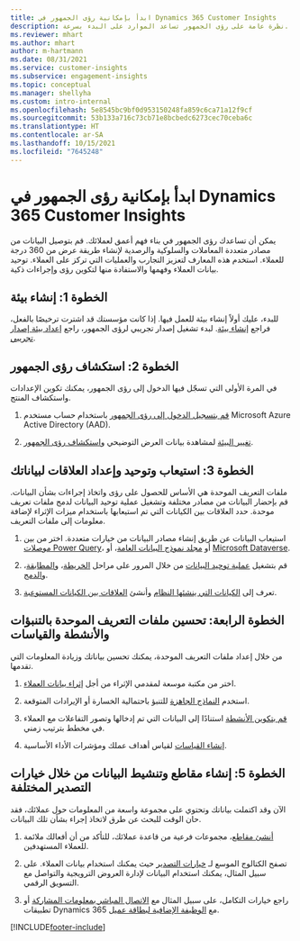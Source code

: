 ```yaml
---
title: ابدأ بإمكانية رؤى الجمهور في Dynamics 365 Customer Insights
description: نظرة عامة على رؤى الجمهور تساعد الموارد على البدء بسرعة.
ms.reviewer: mhart
ms.author: mhart
author: m-hartmann
ms.date: 08/31/2021
ms.service: customer-insights
ms.subservice: engagement-insights
ms.topic: conceptual
ms.manager: shellyha
ms.custom: intro-internal
ms.openlocfilehash: 5e8545bc9bf0d953150248fa859c6ca71a12f9cf
ms.sourcegitcommit: 53b133a716c73cb71e8bcbedc6273cec70ceba6c
ms.translationtype: HT
ms.contentlocale: ar-SA
ms.lasthandoff: 10/15/2021
ms.locfileid: "7645248"
---
```

# <a name="get-started-with-dynamics-365-customer-insights-audience-insights-capability"></a>ابدأ بإمكانية رؤى الجمهور في Dynamics 365 Customer Insights

يمكن أن تساعدك رؤى الجمهور في بناء فهم أعمق لعملائك. قم بتوصيل البيانات من مصادر متعددة المعاملات والسلوكية والرصدية لإنشاء طريقة عرض من 360 درجة للعملاء. استخدم هذه المعارف لتعزيز التجارب والعمليات التي تركز على العملاء. توحيد بيانات العملاء وفهمها والاستفادة منها لتكوين رؤى وإجراءات ذكية.

## <a name="step-1-create-an-environment"></a>الخطوة 1: إنشاء بيئة

للبدء، عليك أولاً إنشاء بيئة للعمل فيها. إذا كانت مؤسستك قد اشترت ترخيصًا بالفعل، فراجع [إنشاء بيئة](create-environment.md). لبدء تشغيل إصدار تجريبي لرؤى الجمهور، راجع [إعداد بيئة إصدار تجريبي](../trial-signup.md). 

## <a name="step-2-explore-audience-insights"></a>الخطوة 2: استكشاف رؤى الجمهور

في المرة الأولى التي تسجّل فيها الدخول إلى رؤى الجمهور، يمكنك تكوين الإعدادات واستكشاف المنتج.

1. [قم بتسجيل الدخول إلى رؤى الجمهور](https://home.ci.ai.dynamics.com) باستخدام حساب مستخدم Microsoft Azure Active Directory ‏(AAD).

1. [تغيير البيئة](manage-environments.md#switch-environments) لمشاهدة بيانات العرض التوضيحي و[استكشاف رؤى الجمهور](home.md).

##  <a name="step-3-ingest-unify-and-set-up-relationships-for-your-data"></a>الخطوة 3: استيعاب وتوحيد وإعداد العلاقات لبياناتك

ملفات التعريف الموحدة هي الأساس للحصول على رؤى واتخاذ إجراءات بشأن البيانات. قم بإحضار البيانات من مصادر مختلفة وتشغيل عملية توحيد البيانات لدمج ملفات تعريف موحدة. حدد العلاقات بين الكيانات التي تم استيعابها باستخدام ميزات الإثراء لإضافة معلومات إلى ملفات التعريف. 

1. استيعاب البيانات عن طريق إنشاء مصادر البيانات من خيارات متعددة. اختر من بين [موصلات Power Query](connect-power-query.md)، أو [مجلد نموذج البيانات العامة](connect-common-data-model.md)، أو [Microsoft Dataverse](connect-common-data-service-lake.md). 

1. قم بتشغيل [عملية توحيد البيانات](data-unification.md) من خلال المرور على مراحل [الخريطة](map-entities.md)، و[المطابقة](match-entities.md)، و[الدمج](merge-entities.md).

1. تعرف إلى [الكيانات التي ينشئها النظام](entities.md) وأنشئ [العلاقات بين الكيانات المستوعبة](relationships.md).
    
## <a name="step-4-enhance-unified-profiles-with-predictions-activities-and-measures"></a>الخطوة الرابعة: تحسين ملفات التعريف الموحدة بالتنبؤات والأنشطة والقياسات

من خلال إعداد ملفات التعريف الموحدة، يمكنك تحسين بياناتك وزيادة المعلومات التي تقدمها.

1. اختر من مكتبة موسعة لمقدمي الإثراء من أجل [إثراء بيانات العملاء](enrichment-hub.md).

1. استخدم [النماذج الجاهزة](predictions-overview.md) للتنبؤ باحتمالية الخسارة أو الإيرادات المتوقعة.

1. [قم بتكوين الأنشطة](activities.md) استنادًا إلى البيانات التي تم إدخالها وتصور التفاعلات مع العملاء في مخطط بترتيب زمني. 

1. [إنشاء القياسات](measures.md) لقياس أهداف عملك ومؤشرات الأداء الأساسية.
 
## <a name="step-5-create-segments-and-activate-data-through-various-export-options"></a>الخطوة 5: إنشاء مقاطع وتنشيط البيانات من خلال خيارات التصدير المختلفة

الآن وقد اكتملت بياناتك وتحتوي على مجموعة واسعة من المعلومات حول عملائك، فقد حان الوقت للبحث عن طرق لاتخاذ إجراء بشأن تلك البيانات. 

1. [أنشئ مقاطع](segments.md)، مجموعات فرعية من قاعدة عملائك، للتأكد من أن أفعالك ملائمة للعملاء المستهدفين.

1. تصفح الكتالوج الموسع لـ [خيارات التصدير](export-destinations.md) حيث يمكنك استخدام بيانات العملاء. على سبيل المثال، يمكنك استخدام البيانات لإدارة العروض الترويجية والتواصل مع التسويق الرقمي.

1. راجع خيارات التكامل، على سبيل المثال مع [الاتصال المباشر بمعلومات المشاركة](../engagement-insights/integrate-audience-insights-engagement-insights.md) أو تطبيقات Dynamics 365 مع [الوظيفة الإضافية لبطاقة عميل](customer-card-add-in.md).  


[!INCLUDE[footer-include](../includes/footer-banner.md)]
